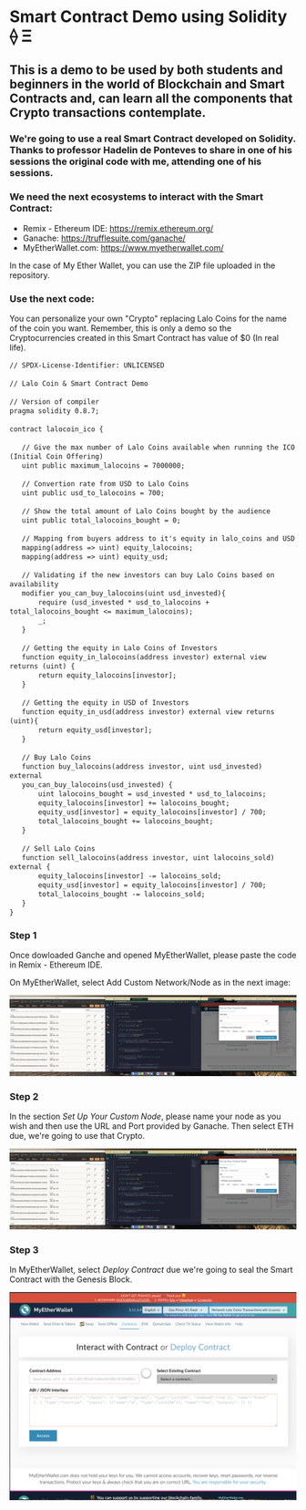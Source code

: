 # Smart Contract Demo using Solidity ⟠ Ξ

## This is a demo to be used by both students and beginners in the world of Blockchain and Smart Contracts and, can learn all the components that Crypto transactions contemplate.

### We're going to use a real Smart Contract developed on Solidity. Thanks to professor Hadelin de Ponteves to share in one of his sessions the original code with me, attending one of his sessions. 

### We need the next ecosystems to interact with the Smart Contract: 

- Remix - Ethereum IDE: https://remix.ethereum.org/
- Ganache: https://trufflesuite.com/ganache/
- MyEtherWallet.com: https://www.myetherwallet.com/

In the case of My Ether Wallet, you can use the ZIP file uploaded in the repository. 

### Use the next code: 

You can personalize your own "Crypto" replacing Lalo Coins for the name of the coin you want. Remember, this is only a demo so the Cryptocurrencies created in this Smart Contract has value of $0 (In real life).

 ```
// SPDX-License-Identifier: UNLICENSED

// Lalo Coin & Smart Contract Demo

// Version of compiler
pragma solidity 0.8.7; 

contract lalocoin_ico {

    // Give the max number of Lalo Coins available when running the ICO (Initial Coin Offering)
    uint public maximum_lalocoins = 7000000;

    // Convertion rate from USD to Lalo Coins
    uint public usd_to_lalocoins = 700;

    // Show the total amount of Lalo Coins bought by the audience
    uint public total_lalocoins_bought = 0;

    // Mapping from buyers address to it's equity in lalo_coins and USD
    mapping(address => uint) equity_lalocoins;
    mapping(address => uint) equity_usd;

    // Validating if the new investors can buy Lalo Coins based on availability
    modifier you_can_buy_lalocoins(uint usd_invested){
        require (usd_invested * usd_to_lalocoins + total_lalocoins_bought <= maximum_lalocoins);
        _;
    }

    // Getting the equity in Lalo Coins of Investors
    function equity_in_lalocoins(address investor) external view returns (uint) {
        return equity_lalocoins[investor];
    }

    // Getting the equity in USD of Investors 
    function equity_in_usd(address investor) external view returns (uint){
        return equity_usd[investor];
    }

    // Buy Lalo Coins
    function buy_lalocoins(address investor, uint usd_invested) external
    you_can_buy_lalocoins(usd_invested) {
        uint lalocoins_bought = usd_invested * usd_to_lalocoins;
        equity_lalocoins[investor] += lalocoins_bought;
        equity_usd[investor] = equity_lalocoins[investor] / 700;
        total_lalocoins_bought += lalocoins_bought;
    }

    // Sell Lalo Coins
    function sell_lalocoins(address investor, uint lalocoins_sold) external {
        equity_lalocoins[investor] -= lalocoins_sold;
        equity_usd[investor] = equity_lalocoins[investor] / 700;
        total_lalocoins_bought -= lalocoins_sold;
    }
}
 ```

### Step 1
Once dowloaded Ganche and opened MyEtherWallet, please paste the code in Remix - Ethereum IDE.

On MyEtherWallet, select Add Custom Network/Node as in the next image: 

![This is an Image](https://github.com/LaloGarces/Smart-Contract-Solidity/blob/main/Screenshots/Step%201.png)

### Step 2
In the section *Set Up Your Custom Node*, please name your node as you wish and then use the URL and Port provided by Ganache. Then select ETH due, we're going to use that Crypto. 

![This is an Image](https://github.com/LaloGarces/Smart-Contract-Solidity/blob/main/Screenshots/Step%202.png)

### Step 3 
In MyEtherWallet, select *Deploy Contract* due we're going to seal the Smart Contract with the Genesis Block.

![This is an Image](https://github.com/LaloGarces/Smart-Contract-Solidity/blob/main/Screenshots/Step%203.png)
